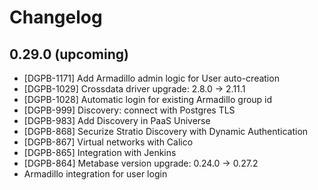 # Changelog

## 0.29.0 (upcoming)

* [DGPB-1171] Add Armadillo admin logic for User auto-creation
* [DGPB-1029] Crossdata driver upgrade: 2.8.0 → 2.11.1
* [DGPB-1028] Automatic login for existing Armadillo group id
* [DGPB-999] Discovery: connect with Postgres TLS
* [DGPB-983] Add Discovery in PaaS Universe
* [DGPB-868] Securize Stratio Discovery with Dynamic Authentication
* [DGPB-867] Virtual networks with Calico
* [DGPB-865] Integration with Jenkins
* [DGPB-864] Metabase version upgrade: 0.24.0 → 0.27.2
* Armadillo integration for user login

